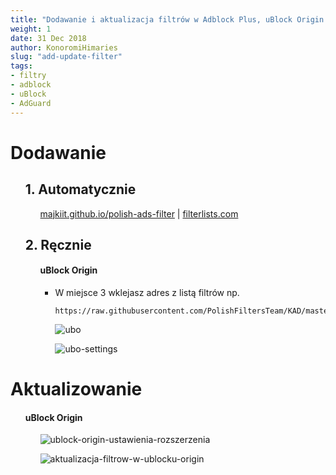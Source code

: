 ```yaml
---
title: "Dodawanie i aktualizacja filtrów w Adblock Plus, uBlock Origin lub AdGuard"
weight: 1
date: 31 Dec 2018
author: KonoromiHimaries
slug: "add-update-filter"
tags:
- filtry
- adblock
- uBlock
- AdGuard
---
```


# **Dodawanie**
<ul>

## 1. Automatycznie
<ul>

[majkiit.github.io/polish-ads-filter](https://majkiit.github.io/polish-ads-filter "https://majkiit.github.io/polish-ads-filter")
 | [filterlists.com](https://filterlists.com/ "https://filterlists.com/")

</ul>

## 2. Ręcznie
<ul>

<!-- #### Adblock Plus

* W miejsce 3 wklejasz adres z listą filtrów np.
   ```
   https://raw.githubusercontent.com/MajkiIT/polish-ads-filter/master/polish-adblock-filters/adblock.txt
   ```

   [![Adblock Plus](https://user-images.githubusercontent.com/5884000/38175733-6515e8dc-35e1-11e8-9945-06413f716eb7.jpg "Dodawanie filtrów na przykładzie przeglądarki Maxthon w dodatku Adblock Plus")](https://user-images.githubusercontent.com/5884000/38175733-6515e8dc-35e1-11e8-9945-06413f716eb7.jpg) -->


#### uBlock Origin

* W miejsce 3 wklejasz adres z listą filtrów np.
   ```
   https://raw.githubusercontent.com/PolishFiltersTeam/KAD/master/KAD.txt
   ```

   ![ubo](images/wiki/uBO_add1.png "klikamy w przycisk ustawień")

   ![ubo-settings](images/wiki/uBO_add2.png "aktywujemy zakładkę zewnętrzne filtry, przewijamy stronę do końca i wklejamy link z filtrami do pola na dole, potem klikamy zastosuj")
</ul>
</ul>

# **Aktualizowanie**
<ul>

#### uBlock Origin
<ul>

![ublock-origin-ustawienia-rozszerzenia](images/wiki/uBO_update.png)

![aktualizacja-filtrow-w-ublocku-origin](images/wiki/uBO_update2.gif)

</ul>
</ul>
